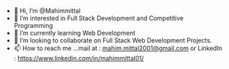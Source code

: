 - 👋 Hi, I’m @Mahimmittal
- 👀 I’m interested in Full Stack Development and Competitive Programming
- 🌱 I’m currently learning Web Development
- 💞️ I’m looking to collaborate on Full Stack Web Development Projects.
- 📫 How to reach me ...mail at : mahim.mittal2001@gmail.com or LinkedIn : https://www.linkedin.com/in/mahimmittal01/

<!---
Mahimmittal/Mahimmittal is a ✨ special ✨ repository because its `README.md` (this file) appears on your GitHub profile.
You can click the Preview link to take a look at your changes.
--->
